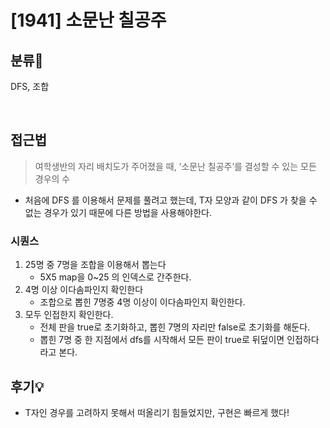 # [1941] 소문난 칠공주
## 분류💁
DFS, 조합

</br>

## 접근법
> 여학생반의 자리 배치도가 주어졌을 때, ‘소문난 칠공주’를 결성할 수 있는 모든 경우의 수
- 처음에 DFS 를 이용해서 문제를 풀려고 했는데, T자 모양과 같이 DFS 가 찾을 수 없는 경우가 있기 때문에 다른 방법을 사용해야한다.


### 시퀀스
1. 25명 중 7명을 조합을 이용해서 뽑는다 
    - 5X5 map을 0~25 의 인덱스로 간주한다.
2. 4명 이상 이다솜파인지 확인한다
    - 조합으로 뽑힌 7명중 4명 이상이 이다솜파인지 확인한다. 
3. 모두 인접한지 확인한다.
    - 전체 판을 true로 초기화하고, 뽑힌 7명의 자리만 false로 초기화를 해둔다.
    - 뽑힌 7명 중 한 지점에서 dfs를 시작해서 모든 판이 true로 뒤덮이면 인접하다라고 본다.

## 후기💡

- T자인 경우를 고려하지 못해서 떠올리기 힘들었지만, 구현은 빠르게 했다!
